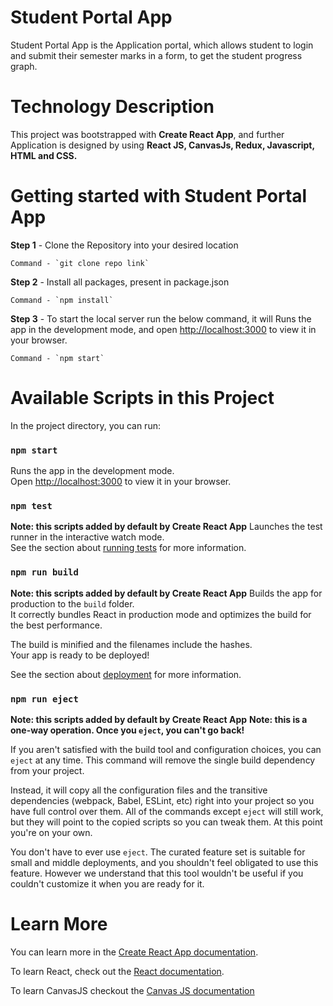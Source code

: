 # Student Portal App

Student Portal App is the Application portal, which allows student to login and submit their semester marks in a form, to get the student progress graph. 



# Technology Description

This project was bootstrapped with **Create React App**, and further Application is designed by using **React JS, CanvasJs, Redux, Javascript, HTML and CSS.**



# Getting started with Student Portal App

**Step 1** - Clone the Repository into your desired location

    Command - `git clone repo link`

**Step 2** - Install all packages, present in package.json

    Command - `npm install`

**Step 3** - To start the local server run the below command, it will Runs the app in the development mode, and open [http://localhost:3000](http://localhost:3000) to view it in your browser.

    Command - `npm start`



# Available Scripts in this Project

In the project directory, you can run:

### `npm start`

Runs the app in the development mode.\
Open [http://localhost:3000](http://localhost:3000) to view it in your browser.


### `npm test`

**Note: this scripts added by default by Create React App**
Launches the test runner in the interactive watch mode.\
See the section about [running tests](https://facebook.github.io/create-react-app/docs/running-tests) for more information.

### `npm run build`

**Note: this scripts added by default by Create React App**
Builds the app for production to the `build` folder.\
It correctly bundles React in production mode and optimizes the build for the best performance.

The build is minified and the filenames include the hashes.\
Your app is ready to be deployed!

See the section about [deployment](https://facebook.github.io/create-react-app/docs/deployment) for more information.

### `npm run eject`

**Note: this scripts added by default by Create React App**
**Note: this is a one-way operation. Once you `eject`, you can't go back!**

If you aren't satisfied with the build tool and configuration choices, you can `eject` at any time. This command will remove the single build dependency from your project.

Instead, it will copy all the configuration files and the transitive dependencies (webpack, Babel, ESLint, etc) right into your project so you have full control over them. All of the commands except `eject` will still work, but they will point to the copied scripts so you can tweak them. At this point you're on your own.

You don't have to ever use `eject`. The curated feature set is suitable for small and middle deployments, and you shouldn't feel obligated to use this feature. However we understand that this tool wouldn't be useful if you couldn't customize it when you are ready for it.



# Learn More

You can learn more in the [Create React App documentation](https://facebook.github.io/create-react-app/docs/getting-started).

To learn React, check out the [React documentation](https://reactjs.org/).

To learn CanvasJS checkout the [Canvas JS documentation](https://canvasjs.com/react-charts/chart-index-data-label/)
